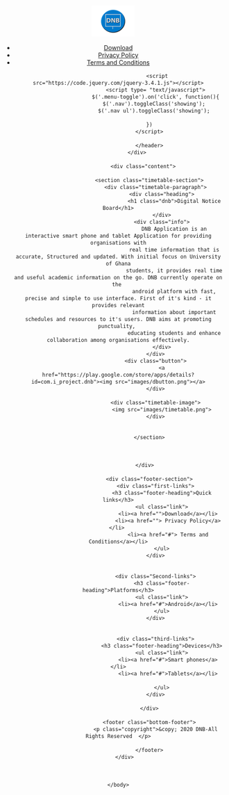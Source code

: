 <!DOCTYPE html>
<html  lang="en">
    <head>
        <meta charset="UTF-8">
        <meta name="viewport" content="width=device-width, initial-scale=1.0">
        <meta http-equiv="X-UA-Compatible" content="ie=edge">
        <script src="https://kit.fontawesome.com/7470bacc54.js"></script>
        <link href="https://fonts.googleapis.com/css?family=Montserrat|Open+Sans+Condensed:300|Oswald|Roboto&display=swap" rel="stylesheet">
        <script src="https://kit.fontawesome.com/bd832a5ee6.js" crossorigin="anonymous"></script>        
        <link href="https://fonts.googleapis.com/css?family=Open+Sans:400,600,700" rel="stylesheet">
        <link rel="icon" type="image/icon" href="images/logo.png" />
        <title>DNB/Homepage</title>
        <link href="css/homepage.css" rel="stylesheet" type="text/css">
    </head>
    <body>
        <div class="wholepage">
                <div id="header">
                        <header>
                             <div class= "Logo"><img src="images/logoo.png"> </div>
                             <i class="fa fa-bars menu-toggle" ></i>
                             <Ul class="nav">
                             <li><a href="https://play.google.com/store/apps/details?id=com.i_project.dnb"> Download</a></li> 
                             <li><a href="privacy.html"> Privacy Policy</a></li> 
                              <li><a href="terms.html"> Terms and Conditions</a></li>

                             <script src="https://code.jquery.com/jquery-3.4.1.js"></script>
                            <script type= "text/javascript">
                            $('.menu-toggle').on('click', function(){
                            $('.nav').toggleClass('showing'); 
                            $('.nav ul').toggleClass('showing'); 
                
                        })
                        </script>
                   
                        </header>
                </div>

                    <div class="content">

                        <section class="timetable-section">
                            <div class="timetable-paragraph">
                                <div class="heading">
                                        <h1 class="dnb">Digital Notice Board</h1>
                                </div>
                                <div class="info">
                                        DNB Application is an interactive smart phone and tablet Application for providing organisations with
                                        real time information that is accurate, Structured and updated. With initial focus on University of Ghana
                                        students, it provides real time and useful academic information on the go. DNB currently operate on the 
                                        android platform with fast, precise and simple to use interface. First of it's kind - it provides relevant
                                        information about important schedules and resources to it's users. DNB aims at promoting punctuality, 
                                        educating students and enhance collaboration among organisations effectively.
                                </div>
                            </div>
                            <div class="button">
                                <a href="https://play.google.com/store/apps/details?id=com.i_project.dnb"><img src="images/dbutton.png"></a>
                            </div>

                            <div class="timetable-image">
                                <img src="images/timetable.png">
                            </div>

                        
                        </section>
                        
                       
                            
                     </div>

                        <div class="footer-section">
                            <div class="first-links">
                                <h3 class="footer-heading">Quick links</h3>
                                <ul class="link">
                                    <li><a href="">Download</a></li>
                                    <li><a href=""> Privacy Policy</a></li> 
                                    <li><a href="#"> Terms and Conditions</a></li>
                                </ul>
                            </div>
                            

                            <div class="Second-links">
                                <h3 class="footer-heading">Platforms</h3>
                                <ul class="link">
                                    <li><a href="#">Android</a></li>
                                </ul>
                            </div>
                           

                            <div class="third-links">
                                <h3 class="footer-heading">Devices</h3>
                                <ul class="link">
                                    <li><a href="#">Smart phones</a></li>
                                    <li><a href="#">Tablets</a></li>
    
                                </ul>
                            </div>
                           
                        </div>

                        <footer class="bottom-footer">
                            <p class="copyright">&copy; 2020 DNB-All Rights Reserved  </p>
                           
                        </footer>
        </div>
       

        
    </body>
</html>
